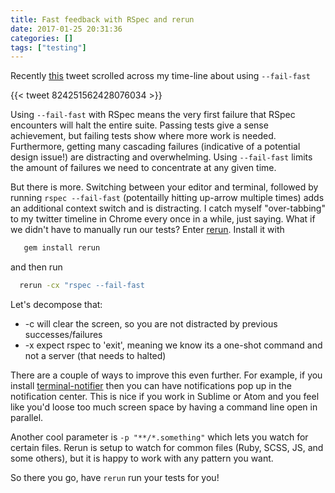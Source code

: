 ```yaml
---
title: Fast feedback with RSpec and rerun
date: 2017-01-25 20:31:36
categories: []
tags: ["testing"]
---
```


Recently [this](https://twitter.com/CharlotteBRF/status/824251562428076034) tweet scrolled across my time-line about using `--fail-fast`

<!--more-->

{{< tweet  824251562428076034 >}}

Using `--fail-fast` with RSpec means the very first failure that RSpec encounters will halt the entire suite.
Passing tests give a sense achievement, but failing tests show where more work is needed.
Furthermore, getting many cascading failures (indicative of a potential design issue!) are distracting and overwhelming.
Using `--fail-fast` limits the amount of failures we need to concentrate at any given time.

But there is more.
Switching between your editor and terminal, followed by running `rspec --fail-fast` (potentailly hitting up-arrow multiple times) adds
an additional context switch and is distracting. I catch myself "over-tabbing" to my twitter timeline in Chrome every once in a while, just saying.
What if we didn't have to manually run our tests?
Enter [rerun](https://github.com/alexch/rerun).
Install it with

```sh
   gem install rerun
```


and then run

```sh
  rerun -cx "rspec --fail-fast
```

Let's decompose that:

  * -c will clear the screen, so you are not distracted by previous successes/failures
  * -x expect rspec to 'exit', meaning we know its a one-shot command and not a server (that needs to halted)

There are a couple of ways to improve this even further.
For example, if you install [terminal-notifier](https://github.com/julienXX/terminal-notifier) then you can have notifications
pop up in the notification center. This is nice if you work in Sublime or Atom and you feel like you'd loose too much screen space
by having a command line open in parallel.

Another cool parameter is `-p "**/*.something"` which lets you watch for certain files.
Rerun is setup to watch for common files (Ruby, SCSS, JS, and some others),
but it is happy to work with any pattern you want.

So there you go, have `rerun` run your tests for you!








